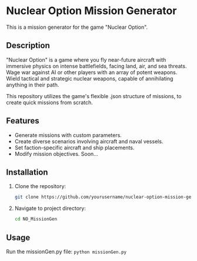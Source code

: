 # Nuclear Option Mission Generator

This is a mission generator for the game "Nuclear Option".

## Description

"Nuclear Option" is a game where you fly near-future aircraft with immersive physics on intense battlefields, facing land, air, and sea threats. Wage war against AI or other players with an array of potent weapons. Wield tactical and strategic nuclear weapons, capable of annihilating anything in their path.

This repository utilizes the game's flexible .json structure of missions, to create quick missions from scratch.

## Features

- Generate missions with custom parameters.
- Create diverse scenarios involving aircraft and naval vessels.
- Set faction-specific aircraft and ship placements.
- Modify mission objectives. Soon... 

## Installation

1. Clone the repository:
   ```sh
   git clone https://github.com/yourusername/nuclear-option-mission-generator.git
   ```
2. Navigate to project directory:
    ```sh
    cd NO_MissionGen
    ```


## Usage
Run the missionGen.py file:
    ```
    python missionGen.py
    ```

